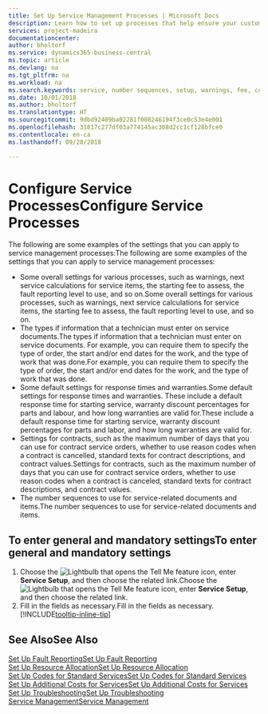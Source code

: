 ```yaml
---
title: Set Up Service Management Processes | Microsoft Docs
description: Learn how to set up processes that help ensure your customers are satisfied with your customer service.
services: project-madeira
documentationcenter: 
author: bholtorf
ms.service: dynamics365-business-central
ms.topic: article
ms.devlang: na
ms.tgt_pltfrm: na
ms.workload: na
ms.search.keywords: service, number sequences, setup, warnings, fee, contracts, warranties
ms.date: 10/01/2018
ms.author: bholtorf
ms.translationtype: HT
ms.sourcegitcommit: 9dbd92409ba02281f008246194f3ce0c53e4e001
ms.openlocfilehash: 31817c277df03a774145ac308d2cc1cf128bfce0
ms.contentlocale: en-ca
ms.lasthandoff: 09/28/2018

---
```

# <a name="configure-service-processes"></a><span data-ttu-id="23ae6-103">Configure Service Processes</span><span class="sxs-lookup"><span data-stu-id="23ae6-103">Configure Service Processes</span></span>
<span data-ttu-id="23ae6-104">The following are some examples of the settings that you can apply to service management processes:</span><span class="sxs-lookup"><span data-stu-id="23ae6-104">The following are some examples of the settings that you can apply to service management processes:</span></span>  
  
* <span data-ttu-id="23ae6-105">Some overall settings for various processes, such as warnings, next service calculations for service items, the starting fee to assess, the fault reporting level to use, and so on.</span><span class="sxs-lookup"><span data-stu-id="23ae6-105">Some overall settings for various processes, such as warnings, next service calculations for service items, the starting fee to assess, the fault reporting level to use, and so on.</span></span>  
* <span data-ttu-id="23ae6-106">The types if information that a technician must enter on service documents.</span><span class="sxs-lookup"><span data-stu-id="23ae6-106">The types if information that a technician must enter on service documents.</span></span> <span data-ttu-id="23ae6-107">For example, you can require them to specify the type of order, the start and/or end dates for the work, and the type of work that was done.</span><span class="sxs-lookup"><span data-stu-id="23ae6-107">For example, you can require them to specify the type of order, the start and/or end dates for the work, and the type of work that was done.</span></span>  
* <span data-ttu-id="23ae6-108">Some default settings for response times and warranties.</span><span class="sxs-lookup"><span data-stu-id="23ae6-108">Some default settings for response times and warranties.</span></span> <span data-ttu-id="23ae6-109">These include a default response time for starting service, warranty discount percentages for parts and labour, and how long warranties are valid for.</span><span class="sxs-lookup"><span data-stu-id="23ae6-109">These include a default response time for starting service, warranty discount percentages for parts and labor, and how long warranties are valid for.</span></span>  
* <span data-ttu-id="23ae6-110">Settings for contracts, such as the maximum number of days that you can use for contract service orders, whether to use reason codes when a contract is cancelled, standard texts for contract descriptions, and contract values.</span><span class="sxs-lookup"><span data-stu-id="23ae6-110">Settings for contracts, such as the maximum number of days that you can use for contract service orders, whether to use reason codes when a contract is canceled, standard texts for contract descriptions, and contract values.</span></span>  
* <span data-ttu-id="23ae6-111">The number sequences to use for service-related documents and items.</span><span class="sxs-lookup"><span data-stu-id="23ae6-111">The number sequences to use for service-related documents and items.</span></span>  

## <a name="to-enter-general-and-mandatory-settings"></a><span data-ttu-id="23ae6-112">To enter general and mandatory settings</span><span class="sxs-lookup"><span data-stu-id="23ae6-112">To enter general and mandatory settings</span></span>
1. <span data-ttu-id="23ae6-113">Choose the ![Lightbulb that opens the Tell Me feature](media/ui-search/search_small.png "Tell me what you want to do") icon, enter **Service Setup**, and then choose the related link.</span><span class="sxs-lookup"><span data-stu-id="23ae6-113">Choose the ![Lightbulb that opens the Tell Me feature](media/ui-search/search_small.png "Tell me what you want to do") icon, enter **Service Setup**, and then choose the related link.</span></span>
2. <span data-ttu-id="23ae6-114">Fill in the fields as necessary.</span><span class="sxs-lookup"><span data-stu-id="23ae6-114">Fill in the fields as necessary.</span></span> [!INCLUDE[tooltip-inline-tip](includes/tooltip-inline-tip_md.md)]  

## <a name="see-also"></a><span data-ttu-id="23ae6-115">See Also</span><span class="sxs-lookup"><span data-stu-id="23ae6-115">See Also</span></span>  
[<span data-ttu-id="23ae6-116">Set Up Fault Reporting</span><span class="sxs-lookup"><span data-stu-id="23ae6-116">Set Up Fault Reporting</span></span>](service-how-setup-fault-reporting.md)  
[<span data-ttu-id="23ae6-117">Set Up Resource Allocation</span><span class="sxs-lookup"><span data-stu-id="23ae6-117">Set Up Resource Allocation</span></span>](service-how-setup-resource-allocation.md)  
[<span data-ttu-id="23ae6-118">Set Up Codes for Standard Services</span><span class="sxs-lookup"><span data-stu-id="23ae6-118">Set Up Codes for Standard Services</span></span>](service-how-setup-service-coding.md)  
[<span data-ttu-id="23ae6-119">Set Up Additional Costs for Services</span><span class="sxs-lookup"><span data-stu-id="23ae6-119">Set Up Additional Costs for Services</span></span>](service-how-setup-service-costs-pricing.md)  
[<span data-ttu-id="23ae6-120">Set Up Troubleshooting</span><span class="sxs-lookup"><span data-stu-id="23ae6-120">Set Up Troubleshooting</span></span>](service-how-setup-troubleshooting.md)  
[<span data-ttu-id="23ae6-121">Service Management</span><span class="sxs-lookup"><span data-stu-id="23ae6-121">Service Management</span></span>](service-service.md)  

